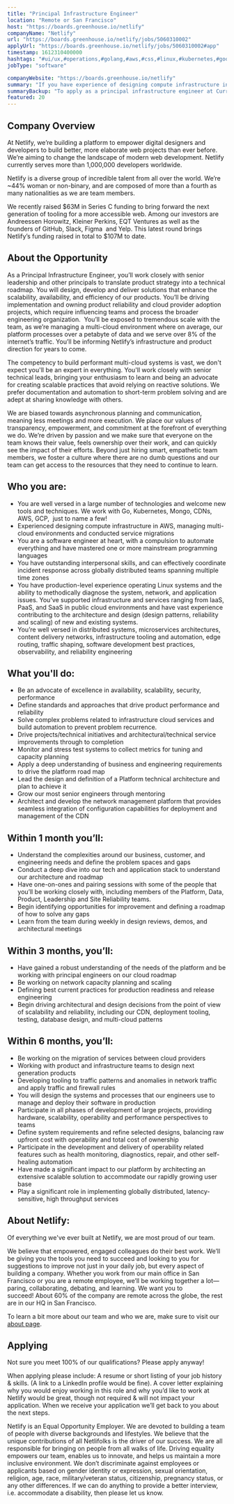 ```yaml
---
title: "Principal Infrastructure Engineer"
location: "Remote or San Francisco"
host: "https://boards.greenhouse.io/netlify"
companyName: "Netlify"
url: "https://boards.greenhouse.io/netlify/jobs/5060310002"
applyUrl: "https://boards.greenhouse.io/netlify/jobs/5060310002#app"
timestamp: 1612310400000
hashtags: "#ui/ux,#operations,#golang,#aws,#css,#linux,#kubernetes,#googlecloud,#management,#git"
jobType: "software"

companyWebsite: "https://boards.greenhouse.io/netlify"
summary: "If you have experience of designing compute infrastructure in AWS, managing multi-cloud environments and conducted service migrations, consider applying to Netlify's job post for a new Principal Infrastructure Engineer."
summaryBackup: "To apply as a principal infrastructure engineer at Current Job Openings at Netlify, you preferably need to have some knowledge of: #ui/ux, #operations, #golang."
featured: 20
---
```


## Company Overview

At Netlify, we’re building a platform to empower digital designers and developers to build better, more elaborate web projects than ever before. We’re aiming to change the landscape of modern web development. Netlify currently serves more than 1,000,000 developers worldwide.

Netlify is a diverse group of incredible talent from all over the world. We’re ~44% woman or non-binary, and are composed of more than a fourth as many nationalities as we are team members.

We recently raised $63M in Series C funding to bring forward the next generation of tooling for a more accessible web. Among our investors are Andreessen Horowitz, Kleiner Perkins, EQT Ventures as well as the founders of GitHub, Slack, Figma  and Yelp. This latest round brings Netlify’s funding raised in total to $107M to date.

## About the Opportunity

As a Principal Infrastructure Engineer, you’ll work closely with senior leadership and other principals to translate product strategy into a technical roadmap. You will design, develop and deliver solutions that enhance the scalability, availability, and efficiency of our products. You’ll be driving implementation and owning product reliability and cloud provider adoption projects, which require influencing teams and process the broader engineering organization.  You’ll be exposed to tremendous scale with the team, as we’re managing a multi-cloud environment where on average, our platform processes over a petabyte of data and we serve over 8% of the internet’s traffic. You’ll be informing Netlify’s infrastructure and product direction for years to come. 

The competency to build performant multi-cloud systems is vast, we don't expect you'll be an expert in everything. You'll work closely with senior technical leads, bringing your enthusiasm to learn and being an advocate for creating scalable practices that avoid relying on reactive solutions. We prefer documentation and automation to short-term problem solving and are adept at sharing knowledge with others.

We are biased towards asynchronous planning and communication, meaning less meetings and more execution. We place our values of transparency, empowerment, and commitment at the forefront of everything we do. We’re driven by passion and we make sure that everyone on the team knows their value, feels ownership over their work, and can quickly see the impact of their efforts. Beyond just hiring smart, empathetic team members, we foster a culture where there are no dumb questions and our team can get access to the resources that they need to continue to learn. 

## Who you are: 

*   You are well versed in a large number of technologies and welcome new tools and techniques. We work with Go, Kubernetes, Mongo, CDNs, AWS, GCP,  just to name a few! 
*   Experienced designing compute infrastructure in AWS, managing multi-cloud environments and conducted service migrations
*   You are a software engineer at heart, with a compulsion to automate everything and have mastered one or more mainstream programming languages 
*   You have outstanding interpersonal skills, and can effectively coordinate incident response across globally distributed teams spanning multiple time zones
*   You have production-level experience operating Linux systems and the ability to methodically diagnose the system, network, and application issues. You’ve supported infrastructure and services ranging from IaaS, PaaS, and SaaS in public cloud environments and have vast experience contributing to the architecture and design (design patterns, reliability and scaling) of new and existing systems. 
*   You’re well versed in distributed systems, microservices architectures, content delivery networks, infrastructure tooling and automation, edge routing, traffic shaping, software development best practices, observability, and reliability engineering

## What you'll do: 

*   Be an advocate of excellence in availability, scalability, security, performance
*   Define standards and approaches that drive product performance and reliability
*   Solve complex problems related to infrastructure cloud services and build automation to prevent problem recurrence. 
*   Drive projects/technical initiatives and architectural/technical service improvements through to completion
*   Monitor and stress test systems to collect metrics for tuning and capacity planning
*   Apply a deep understanding of business and engineering requirements to drive the platform road map
*   Lead the design and definition of a Platform technical architecture and plan to achieve it 
*   Grow our most senior engineers through mentoring
*   Architect and develop the network management platform that provides seamless integration of configuration capabilities for deployment and management of the CDN

## Within 1 month you’ll: 

*   Understand the complexities around our business, customer, and engineering needs and define the problem spaces and gaps 
*   Conduct a deep dive into our tech and application stack to understand our architecture and roadmap
*   Have one-on-ones and pairing sessions with some of the people that you’ll be working closely with, including members of the Platform, Data,  Product, Leadership and Site Reliability teams. 
*   Begin identifying opportunities for improvement and defining a roadmap of how to solve any gaps 
*   Learn from the team during weekly in design reviews, demos, and architectural meetings

## Within 3 months, you’ll: 

*   Have gained a robust understanding of the needs of the platform and be working with principal engineers on our cloud roadmap
*   Be working on network capacity planning and scaling
*   Defining best current practices for production readiness and release engineering
*   Begin driving architectural and design decisions from the point of view of scalability and reliability, including our CDN, deployment tooling, testing, database design, and multi-cloud patterns 

## Within 6 months, you’ll: 

*   Be working on the migration of services between cloud providers
*   Working with product and infrastructure teams to design next generation products
*   Developing tooling to traffic patterns and anomalies in network traffic and apply traffic and firewall rules
*   You will design the systems and processes that our engineers use to manage and deploy their software in production
*   Participate in all phases of development of large projects, providing hardware, scalability, operability and performance perspectives to teams
*   Define system requirements and refine selected designs, balancing raw upfront cost with operability and total cost of ownership
*   Participate in the development and delivery of operability related features such as health monitoring, diagnostics, repair, and other self-healing automation
*   Have made a significant impact to our platform by architecting an extensive scalable solution to accommodate our rapidly growing user base 
*   Play a significant role in implementing globally distributed, latency-sensitive, high throughput services

## About Netlify: 

Of everything we've ever built at Netlify, we are most proud of our team.

We believe that empowered, engaged colleagues do their best work. We’ll be giving you the tools you need to succeed and looking to you for suggestions to improve not just in your daily job, but every aspect of building a company. Whether you work from our main office in San Francisco or you are a remote employee, we’ll be working together a lot—paring, collaborating, debating, and learning. We want you to succeed! About 60% of the company are remote across the globe, the rest are in our HQ in San Francisco.

To learn a bit more about our team and who we are, make sure to visit our [about page](http://netlify.com/about).

## Applying

Not sure you meet 100% of our qualifications? Please apply anyway!

When applying please include: A resume or short listing of your job history & skills. (A link to a LinkedIn profile would be fine). A cover letter explaining why you would enjoy working in this role and why you’d like to work at Netlify would be great, though not required & will not impact your application. When we receive your application we’ll get back to you about the next steps.

Netlify is an Equal Opportunity Employer. We are devoted to building a team of people with diverse backgrounds and lifestyles. We believe that the unique contributions of all Netlifolks is the driver of our success. We are all responsible for bringing on people from all walks of life. Driving equality empowers our team, enables us to innovate, and helps us maintain a more inclusive environment. We don’t discriminate against employees or applicants based on gender identity or expression, sexual orientation, religion, age, race, military/veteran status, citizenship, pregnancy status, or any other differences. If we can do anything to provide a better interview, i.e. accommodate a disability, then please let us know.
